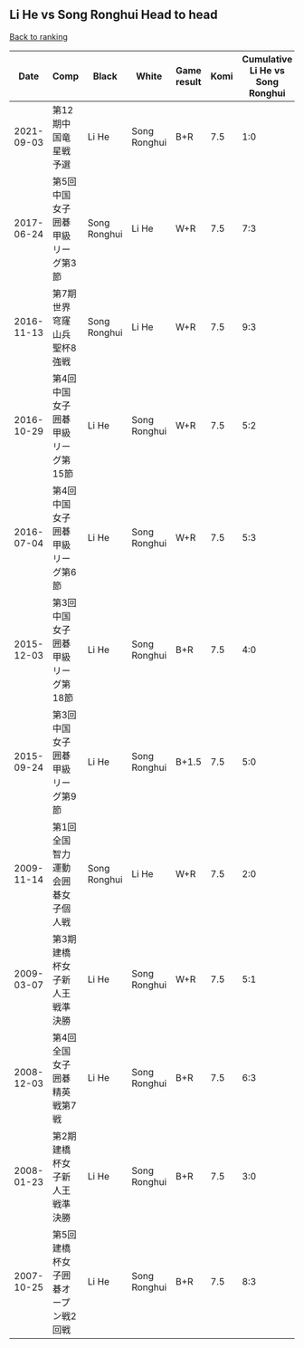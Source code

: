 ## Li He vs Song Ronghui Head to head

[Back to ranking](../../index.md)




| **Date** | **Comp** | **Black** | **White** | **Game result** | **Komi** | **Cumulative Li He vs Song Ronghui** | **Li He streak** | **Song Ronghui streak** | 
| --- | --- | --- | --- | --- | --- | --- | --- | --- |
| 2021-09-03 | 第12期中国竜星戦予選 | Li He | Song Ronghui | B+R | 7.5 | 1:0 | 1 | 0 | 
| 2017-06-24 | 第5回中国女子囲碁甲級リーグ第3節 | Song Ronghui | Li He | W+R | 7.5 | 7:3 | 2 | 0 | 
| 2016-11-13 | 第7期世界穹窿山兵聖杯8強戦 | Song Ronghui | Li He | W+R | 7.5 | 9:3 | 4 | 0 | 
| 2016-10-29 | 第4回中国女子囲碁甲級リーグ第15節 | Li He | Song Ronghui | W+R | 7.5 | 5:2 | 0 | 2 | 
| 2016-07-04 | 第4回中国女子囲碁甲級リーグ第6節 | Li He | Song Ronghui | W+R | 7.5 | 5:3 | 0 | 3 | 
| 2015-12-03 | 第3回中国女子囲碁甲級リーグ第18節 | Li He | Song Ronghui | B+R | 7.5 | 4:0 | 4 | 0 | 
| 2015-09-24 | 第3回中国女子囲碁甲級リーグ第9節 | Li He | Song Ronghui | B+1.5 | 7.5 | 5:0 | 5 | 0 | 
| 2009-11-14 | 第1回全国智力運動会囲碁女子個人戦 | Song Ronghui | Li He | W+R | 7.5 | 2:0 | 2 | 0 | 
| 2009-03-07 | 第3期建橋杯女子新人王戦準決勝 | Li He | Song Ronghui | W+R | 7.5 | 5:1 | 0 | 1 | 
| 2008-12-03 | 第4回全国女子囲碁精英戦第7戦 | Li He | Song Ronghui | B+R | 7.5 | 6:3 | 1 | 0 | 
| 2008-01-23 | 第2期建橋杯女子新人王戦準決勝 | Li He | Song Ronghui | B+R | 7.5 | 3:0 | 3 | 0 | 
| 2007-10-25 | 第5回建橋杯女子囲碁オープン戦2回戦 | Li He | Song Ronghui | B+R | 7.5 | 8:3 | 3 | 0 |




